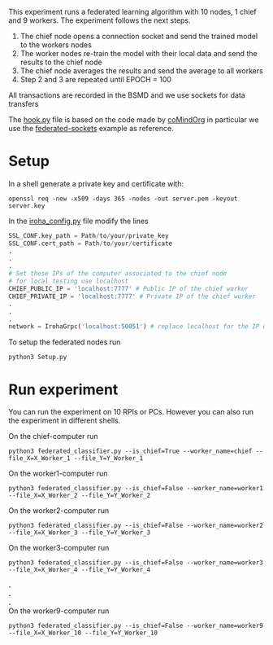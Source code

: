 This experiment runs a federated learning algorithm with 10 nodes, 1 chief and 9 workers. 
The experiment follows the next steps.
1. The chief node opens a connection socket and send the trained model to the workers nodes 
2. The worker nodes re-train the model with their local data and send the results to the chief node
3. The chief node averages the results and send the average to all workers
4. Step 2 and 3 are repeated until EPOCH = 100

All transactions are recorded in the BSMD and we use sockets for data transfers

The [hook.py](hook.py) file is based on the code made by [coMindOrg](https://comind.org) in particular we use 
the [federated-sockets](https://github.com/coMindOrg/federated-averaging-tutorials/tree/master/federated-sockets) 
example as reference.

# Setup

In a shell generate a private key and certificate with: 
```
openssl req -new -x509 -days 365 -nodes -out server.pem -keyout server.key
```

In the [iroha_config.py](iroha_config.py) file modify the lines 

```python
SSL_CONF.key_path = Path/to/your/private_key
SSL_CONF.cert_path = Path/to/your/certificate
.
.
.
# Set these IPs of the computer associated to the chief node
# for local testing use localhost
CHIEF_PUBLIC_IP = 'localhost:7777' # Public IP of the chief worker
CHIEF_PRIVATE_IP = 'localhost:7777' # Private IP of the chief worker
.
.
.
network = IrohaGrpc('localhost:50051') # replace localhost for the IP of one of the nodes running the BSMD
```
To setup the federated nodes run
```
python3 Setup.py
```


# Run experiment

You can run the experiment on 10 RPIs or PCs. However you can also run the experiment in different shells.

On the chief-computer run
```
python3 federated_classifier.py --is_chief=True --worker_name=chief --file_X=X_Worker_1 --file_Y=Y_Worker_1
```

On the worker1-computer run
```
python3 federated_classifier.py --is_chief=False --worker_name=worker1 --file_X=X_Worker_2 --file_Y=Y_Worker_2
```
On the worker2-computer run
```
python3 federated_classifier.py --is_chief=False --worker_name=worker2 --file_X=X_Worker_3 --file_Y=Y_Worker_3 
```

On the worker3-computer run
```
python3 federated_classifier.py --is_chief=False --worker_name=worker3  --file_X=X_Worker_4 --file_Y=Y_Worker_4
```
**.**  
**.**  
**.**  
On the worker9-computer run
```
python3 federated_classifier.py --is_chief=False --worker_name=worker9  --file_X=X_Worker_10 --file_Y=Y_Worker_10
```

